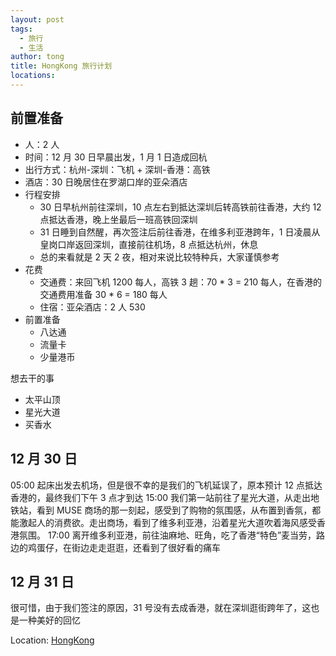 ```yaml
---
layout: post
tags:
  - 旅行
  - 生活
author: tong
title: HongKong 旅行计划
locations: 
---
```

## 前置准备
- 人：2 人
- 时间：12 月 30 日早晨出发，1 月 1 日造成回杭
- 出行方式：杭州-深圳：飞机 + 深圳-香港：高铁
- 酒店：30 日晚居住在罗湖口岸的亚朵酒店
- 行程安排
	- 30 日早杭州前往深圳，10 点左右到抵达深圳后转高铁前往香港，大约 12 点抵达香港，晚上坐最后一班高铁回深圳
	- 31 日睡到自然醒，再次签注后前往香港，在维多利亚港跨年，1 日凌晨从皇岗口岸返回深圳，直接前往机场，8 点抵达杭州，休息
	- 总的来看就是 2 天 2 夜，相对来说比较特种兵，大家谨慎参考
- 花费
	- 交通费：来回飞机 1200 每人，高铁 3 趟：70 * 3 = 210 每人，在香港的交通费用准备 30 * 6 = 180 每人
	- 住宿：亚朵酒店：2 人 530
- 前置准备
	- 八达通
	- 流量卡
	- 少量港币

想去干的事
- 太平山顶
- 星光大道
- 买香水
## 12 月 30 日
05:00 起床出发去机场，但是很不幸的是我们的飞机延误了，原本预计 12 点抵达香港的，最终我们下午 3 点才到达
15:00 我们第一站前往了星光大道，从走出地铁站，看到 MUSE 商场的那一刻起，感受到了购物的氛围感，从布置到香氛，都能激起人的消费欲。走出商场，看到了维多利亚港，沿着星光大道吹着海风感受香港氛围。
17:00 离开维多利亚港，前往油麻地、旺角，吃了香港“特色”麦当劳，路边的鸡蛋仔，在街边走走逛逛，还看到了很好看的痛车
## 12 月 31 日
很可惜，由于我们签注的原因，31 号没有去成香港，就在深圳逛街跨年了，这也是一种美好的回忆

Location: [HongKong](geo:22.351622128441278,114.18499591810061)


